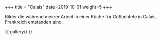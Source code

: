 +++
title = "Calais"
date=2019-10-01
weight=5
+++

Bilder die während meiner Arbeit in einer Küche für Geflüchtete in Calais, Frankreich entstanden sind.

{{ gallery() }}
